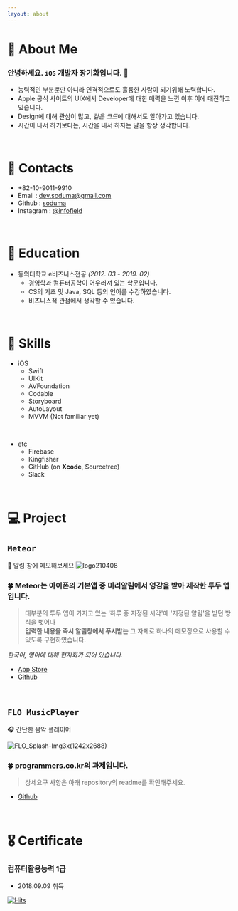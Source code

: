 ```yaml
---
layout: about 
---
```


# 🧢 About Me
### 안녕하세요. `iOS` 개발자 장기화입니다. 🐤
- 능력적인 부분뿐만 아니라 인격적으로도 훌륭한 사람이 되기위해 노력합니다.
- Apple 공식 사이트의 UIX에서 Developer에 대한 매력을 느낀 이후 이에 매진하고 있습니다.
- Design에 대해 관심이 많고, *깊은 코드*에 대해서도 알아가고 있습니다.
- 시간이 나서 하기보다는, 시간을 내서 하자는 말을 항상 생각합니다.

<br/>

# 📱 Contacts
- +82-10-9011-9910
- Email : <dev.soduma@gmail.com>
- Github : [soduma](https://github.com/soduma)
- Instagram : [@infofield](https://instagram.com/infofield)

<br/>

# 📖 Education
- 동의대학교 e비즈니스전공 *(2012. 03 - 2019. 02)*
  - 경영학과 컴퓨터공학이 어우러져 있는 학문입니다.
  - CS의 기초 및 Java, SQL 등의 언어를 수강하였습니다.
  - 비즈니스적 관점에서 생각할 수 있습니다.

<br/>

# 🍳 Skills
- iOS
  - Swift
  - UIKit
  - AVFoundation
  - Codable
  - Storyboard
  - AutoLayout
  - MVVM (Not familiar yet)
<br/>

- etc
  - Firebase
  - Kingfisher
  - GitHub (on **Xcode**, Sourcetree)
  - Slack

<br/>

# 💻 Project

## `Meteor`
📕 알림 창에 메모해보세요
![logo210408](https://user-images.githubusercontent.com/69476598/119452474-6053f080-bd71-11eb-840c-fbfa2998a811.png)

### 🍀 Meteor는 아이폰의 기본앱 중 미리알림에서 영감을 받아 제작한 투두 앱입니다.
>대부분의 투두 앱이 가지고 있는 '하루 중 지정된 시각'에 '지정된 알림'을 받던 방식을 벗어나   
>**입력한 내용을 즉시 알림창에서 푸시받는** 그 자체로 하나의 메모장으로 사용할 수 있도록 구현하였습니다.

*한국어, 영어에 대해 현지화가 되어 있습니다.*
- [App Store](https://apps.apple.com/kr/app/meteor/id1562989730)
- [Github](https://github.com/soduma/Meteor)

<br/>

## `FLO MusicPlayer`
🎧 간단한 음악 플레이어

![FLO_Splash-Img3x(1242x2688)](https://user-images.githubusercontent.com/69476598/123757220-b67bfc80-d8f8-11eb-855b-7fd5abf16c09.png) 

### 🍀 [programmers.co.kr](https://programmers.co.kr/skill_check_assignments)의 과제입니다.
>상세요구 사항은 아래 repository의 readme를 확인해주세요.

- [Github](https://github.com/soduma/FLO_iOS)

<br/>

# 🎖 Certificate
### 컴퓨터활용능력 1급
- 2018.09.09 취득

[![Hits](https://hits.seeyoufarm.com/api/count/incr/badge.svg?url=https%3A%2F%2Fgithub.com%2Fsoduma%2Fsoduma.github.io&count_bg=%23DD116B&title_bg=%23000000&icon=mailchimp.svg&icon_color=%23FAFF00&title=hits&edge_flat=false)](https://hits.seeyoufarm.com)
